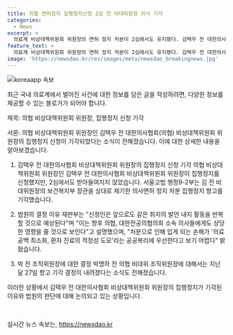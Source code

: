 ```yaml
---
title: 의협 면허정지 집행정지신청 2심 전 비대위원장 의사 기각
categories:
  - News
excerpt: >
  의료계 비상대책위원회 위원장의 면허 정지 처분이 2심에서도 유지됐다. 김택우 전 대한의사협회 비상대책위원회 위원장은 보건복지부에 제기한 집행정지 항고를 기각당했다. 법원은 앞으로 같은 취지 발언을 반복할 것으로 예상하며 처분을 유지하고, 손해가 공공복리에 우선하지 않는다는 판단을 내렸다.
feature_text: >
  의료계 비상대책위원회 위원장의 면허 정지 처분이 2심에서도 유지됐다. 김택우 전 대한의사협회 비상대책위원회 위원장은 보건복지부에 제기한 집행정지 항고를 기각당했다. 법원은 앞으로 같은 취지 발언을 반복할 것으로 예상하며 처분을 유지하고, 손해가 공공복리에 우선하지 않는다는 판단을 내렸다.
image: 'https://newsdao.kr/res/images/meta/newsdao_breakingnews.jpg'
---
```


<p><img src="https://newsdao.kr/res/images/meta/newsdao_breakingnews.jpg" alt="koreaapp 속보" /></p>

<p>최근 국내 의료계에서 벌어진 사건에 대한 정보를 담은 글을 작성하려면, 다양한 정보를 제공할 수 있는 블로거가 되어야 합니다.</p>

<p>제목: 의협 비상대책위원회 위원장, 집행정지 신청 기각</p>

<p>서론:
의협 비상대책위원회 위원장인 김택우 전 대한의사협회(의협) 비상대책위원회 위원장의 집행정지 신청이 기각되었다는 소식이 전해졌습니다. 이에 대한 상세한 내용을 알아보겠습니다.</p>

<ol>
<li><p>김택우 전 대한의사협회 비상대책위원회 위원장의 집행정지 신청 기각
의협 비상대책위원회 위원장인 김택우 전 대한의사협회 비상대책위원회 위원장이 집행정지를 신청했지만, 2심에서도 받아들여지지 않았습니다. 서울고법 행정9-2부는 김 전 비대위원장의 보건복지부 장관을 상대로 제기한 의사면허 정지 처분 집행정지 항고를 기각했습니다.</p></li>
<li><p>법원의 결정 이유
재판부는 "신청인은 앞으로도 같은 취지의 발언 내지 활동을 반복할 것으로 예상된다"며 "이는 향후 의협, 대한전공의협의회 소속 의사들에게도 상당한 영향을 줄 것으로 보인다"고 설명했으며, "처분으로 인해 입게 되는 손해가 '의료 공백 최소화, 환자 진료의 적정성 도모'라는 공공복리에 우선한다고 보기 어렵다" 밝혔습니다.</p></li>
<li><p>박 전 조직위원장에 대한 결정
박명하 전 의협 비대위 조직위원장에 대해서는 지난달 27일 항고 기각 결정이 내려졌다는 소식도 전해졌습니다.</p></li>
</ol>

<p>이러한 상황에서 김택우 전 대한의사협회 비상대책위원회 위원장의 집행정지가 기각된 이유와 법원의 판단에 대해 논의되고 있는 상황입니다.</p>

<p data-ke-size="size16">&nbsp;</p>
실시간 뉴스 속보는, <a href="https://newsdao.kr" rel="dofollow">https://newsdao.kr</a>


